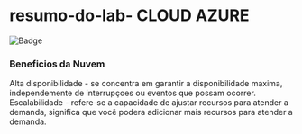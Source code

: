 # resumo-do-lab- CLOUD AZURE
![Badge](https://img.icons8.com/?size=100&id=81727&format=png&color=000000)
### Beneficios da Nuvem 
Alta disponibilidade - se concentra em garantir a disponibilidade maxima, independemente de interrupçoes ou eventos que possam ocorrer.
Escalabilidade - refere-se a capacidade de ajustar recursos para atender a demanda, significa que você podera adicionar mais recursos para atender a demanda.
